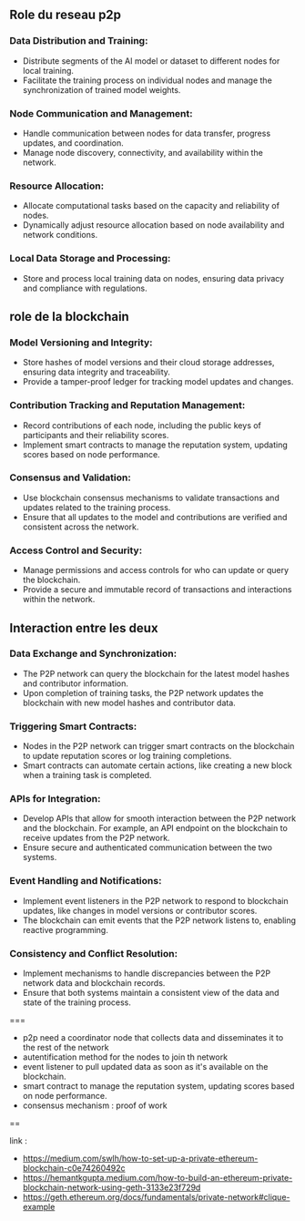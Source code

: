 ## Role du reseau p2p 

### Data Distribution and Training:
- Distribute segments of the AI model or dataset to different nodes for local training.
- Facilitate the training process on individual nodes and manage the synchronization of trained model weights.

### Node Communication and Management:
        
- Handle communication between nodes for data transfer, progress updates, and coordination.
- Manage node discovery, connectivity, and availability within the network.

### Resource Allocation:
- Allocate computational tasks based on the capacity and reliability of nodes.
- Dynamically adjust resource allocation based on node availability and network conditions.

### Local Data Storage and Processing:
- Store and process local training data on nodes, ensuring data privacy and compliance with regulations.

## role de la blockchain

### Model Versioning and Integrity:
- Store hashes of model versions and their cloud storage addresses, ensuring data integrity and traceability.
- Provide a tamper-proof ledger for tracking model updates and changes.

### Contribution Tracking and Reputation Management:
- Record contributions of each node, including the public keys of participants and their reliability scores.
- Implement smart contracts to manage the reputation system, updating scores based on node performance.

### Consensus and Validation:
- Use blockchain consensus mechanisms to validate transactions and updates related to the training process.
- Ensure that all updates to the model and contributions are verified and consistent across the network.

### Access Control and Security:
- Manage permissions and access controls for who can update or query the blockchain.
- Provide a secure and immutable record of transactions and interactions within the network.

## Interaction entre les deux

### Data Exchange and Synchronization:
- The P2P network can query the blockchain for the latest model hashes and contributor information.
- Upon completion of training tasks, the P2P network updates the blockchain with new model hashes and contributor data.

### Triggering Smart Contracts:
- Nodes in the P2P network can trigger smart contracts on the blockchain to update reputation scores or log training completions.
- Smart contracts can automate certain actions, like creating a new block when a training task is completed.

### APIs for Integration:
- Develop APIs that allow for smooth interaction between the P2P network and the blockchain. For example, an API endpoint on the blockchain to receive updates from the P2P network.
- Ensure secure and authenticated communication between the two systems.

### Event Handling and Notifications:
- Implement event listeners in the P2P network to respond to blockchain updates, like changes in model versions or contributor scores.
- The blockchain can emit events that the P2P network listens to, enabling reactive programming.

### Consistency and Conflict Resolution:
- Implement mechanisms to handle discrepancies between the P2P network data and blockchain records.
- Ensure that both systems maintain a consistent view of the data and state of the training process.


===

- p2p need a coordinator node that collects data and disseminates it to the rest of the network
- autentification method for the nodes to join th network   
- event listener to pull updated data as soon as it's available on the blockchain.
- smart contract to manage the reputation system, updating scores based on node performance.
- consensus mechanism : proof of work

== 

link :
- https://medium.com/swlh/how-to-set-up-a-private-ethereum-blockchain-c0e74260492c
- https://hemantkgupta.medium.com/how-to-build-an-ethereum-private-blockchain-network-using-geth-3133e23f729d
- https://geth.ethereum.org/docs/fundamentals/private-network#clique-example